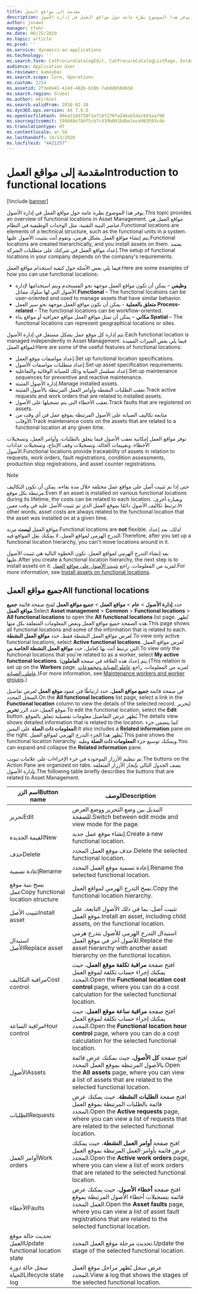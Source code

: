```yaml
---
title: مقدمة إلى مواقع العمل
description: يوفر هذا الموضوع نظرة عامة حول مواقع العمل في إدارة الأصول.
author: josaw1
manager: tfehr
ms.date: 06/25/2019
ms.topic: article
ms.prod: ''
ms.service: dynamics-ax-applications
ms.technology: ''
ms.search.form: CatProcureCatalogEdit, CatProcureCatalogListPage, EntAssetFunctionalLocationEditSubLocations, EntAssetFunctionalLocationLookup, EntAssetFunctionalLocationRename, EntAssetFunctionalLocation
audience: Application User
ms.reviewer: kamaybac
ms.search.scope: Core, Operations
ms.custom: 2214
ms.assetid: 2f3e0441-414d-402b-b28b-7ab0d650d658
ms.search.region: Global
ms.author: mkirknel
ms.search.validFrom: 2016-02-28
ms.dyn365.ops.version: AX 7.0.0
ms.openlocfilehash: 80ea318d750f1ef18f270fa246ab54ecb63aa790
ms.sourcegitcommit: 199848e78df5cb7c439b001bdbe1ece963593cdb
ms.translationtype: HT
ms.contentlocale: ar-SA
ms.lasthandoff: 10/13/2020
ms.locfileid: "4421257"
---
```

# <a name="introduction-to-functional-locations"></a><span data-ttu-id="6ec04-103">مقدمة إلى مواقع العمل</span><span class="sxs-lookup"><span data-stu-id="6ec04-103">Introduction to functional locations</span></span>

[!include [banner](../../includes/banner.md)]

 

<span data-ttu-id="6ec04-104">يوفر هذا الموضوع نظرة عامة حول مواقع العمل في إدارة الأصول.</span><span class="sxs-lookup"><span data-stu-id="6ec04-104">This topic provides an overview of functional locations in Asset Management.</span></span> <span data-ttu-id="6ec04-105">مواقع العمل هي عناصر البنية التقنية، مثل الوحدات الوظيفية في النظام.</span><span class="sxs-lookup"><span data-stu-id="6ec04-105">Functional locations are elements of a technical structure, such as the functional units in a system.</span></span> <span data-ttu-id="6ec04-106">يتم إنشاء مواقع العمل بشكل هرمي، وتقوم أنت بتثبيت الأصول عليها.</span><span class="sxs-lookup"><span data-stu-id="6ec04-106">Functional locations are created hierarchically, and you install assets on them.</span></span> <span data-ttu-id="6ec04-107">يعتمد إعداد مواقع العمل في شركتك على متطلبات الشركة.</span><span class="sxs-lookup"><span data-stu-id="6ec04-107">The setup of functional locations in your company depends on the company's requirements.</span></span>

<span data-ttu-id="6ec04-108">فيما يلي بعض الأمثلة حول كيفية استخدام مواقع العمل:</span><span class="sxs-lookup"><span data-stu-id="6ec04-108">Here are some examples of how you can use functional locations:</span></span>

- <span data-ttu-id="6ec04-109">**وظيفي** – يمكن أن تكون مواقع العمل موجهة نحو المستخدم ويتم استخدامها لإدارة الأصول التي لها سلوك مماثل.</span><span class="sxs-lookup"><span data-stu-id="6ec04-109">**Functional** – The functional locations can be user-oriented and used to manage assets that have similar behavior.</span></span>
- <span data-ttu-id="6ec04-110">**متعلق بالعملية** - يمكن أن تكون مواقع العمل موجهة نحو سير العمل.</span><span class="sxs-lookup"><span data-stu-id="6ec04-110">**Process-related** – The functional locations can be workflow-oriented.</span></span>
- <span data-ttu-id="6ec04-111">**مكاني** – يمكن أن تمثل مواقع العمل مواقع جغرافية أو مواقع بناء.</span><span class="sxs-lookup"><span data-stu-id="6ec04-111">**Spatial** – The functional locations can represent geographical locations or sites.</span></span>

<span data-ttu-id="6ec04-112">تتم إدارة كل موقع عمل بشكل مستقل في إدارة الأصول.</span><span class="sxs-lookup"><span data-stu-id="6ec04-112">Each functional location is managed independently in Asset Management.</span></span> <span data-ttu-id="6ec04-113">فيما يلي بعض الميزات المفيدة لمواقع العمل:</span><span class="sxs-lookup"><span data-stu-id="6ec04-113">Here are some of the useful features of functional locations:</span></span>

- <span data-ttu-id="6ec04-114">إعداد مواصفات موقع العمل.</span><span class="sxs-lookup"><span data-stu-id="6ec04-114">Set up functional location specifications.</span></span>
- <span data-ttu-id="6ec04-115">إعداد متطلبات مواصفات الأصول.</span><span class="sxs-lookup"><span data-stu-id="6ec04-115">Set up asset specification requirements.</span></span>
- <span data-ttu-id="6ec04-116">إعداد تسلسل الصيانة وذلك للصيانة الوقائية والتفاعلية.</span><span class="sxs-lookup"><span data-stu-id="6ec04-116">Set up maintenance sequences for preventive and reactive maintenance.</span></span>
- <span data-ttu-id="6ec04-117">إدارة الأصول المثبتة.</span><span class="sxs-lookup"><span data-stu-id="6ec04-117">Manage installed assets.</span></span>
- <span data-ttu-id="6ec04-118">تعقب الطلبات النشطة وأوامر العمل المرتبطة بالأصول المثبتة.</span><span class="sxs-lookup"><span data-stu-id="6ec04-118">Track active requests and work orders that are related to installed assets.</span></span>
- <span data-ttu-id="6ec04-119">تعقب الأخطاء التي يتم تسجيلها على الأصول.</span><span class="sxs-lookup"><span data-stu-id="6ec04-119">Track faults that are registered on assets.</span></span>
- <span data-ttu-id="6ec04-120">متابعة تكاليف الصيانة على الأصول المرتبطة بموقع عمل في أي وقت من الأوقات.</span><span class="sxs-lookup"><span data-stu-id="6ec04-120">Track maintenance costs on the assets that are related to a functional location at any given time.</span></span>

<span data-ttu-id="6ec04-121">توفر مواقع العمل إمكانية تعقب الأصول فيما يتعلق بالطلبات، وأوامر العمل، وتسجيلات الأخطاء، وتقييمات الحالة، وتسجيلات وقف الإنتاج، وتسجيلات عدادات الأصول.</span><span class="sxs-lookup"><span data-stu-id="6ec04-121">Functional locations provide traceability of assets in relation to requests, work orders, fault registrations, condition assessments, production stop registrations, and asset counter registrations.</span></span>

> [!NOTE]
> <span data-ttu-id="6ec04-122">حتى إذا تم تثبيت أصل على مواقع عمل مختلفة خلال مدة بقاءه، يمكن أن تكون التكاليف مرتبطة بكل موقع.</span><span class="sxs-lookup"><span data-stu-id="6ec04-122">Even if an asset is installed on various functional locations during its lifetime, the costs can be related to each location.</span></span> <span data-ttu-id="6ec04-123">وبعبارة أخرى، ترتبط تكاليف الأصول دائمًا بموقع العمل الذي تم تثبيت الأصل عليه في وقت معين.</span><span class="sxs-lookup"><span data-stu-id="6ec04-123">In other words, asset costs are always related to the functional location that the asset was installed on at a given time.</span></span>

<span data-ttu-id="6ec04-124">مواقع العمل **ليست** مرنة.</span><span class="sxs-lookup"><span data-stu-id="6ec04-124">Functional locations are **not** flexible.</span></span> <span data-ttu-id="6ec04-125">لذلك، بعد إعداد التدرج الهرمي لمواقع العمل، لا يمكنك نقل المواقع فيه.</span><span class="sxs-lookup"><span data-stu-id="6ec04-125">Therefore, after you set up a functional location hierarchy, you can't move locations around in it.</span></span> 

<span data-ttu-id="6ec04-126">بعد إنشاء التدرج الهرمي لمواقع العمل، تكون الخطوة التالية هي تثبيت الأصول عليها.</span><span class="sxs-lookup"><span data-stu-id="6ec04-126">After you create a functional location hierarchy, the next step is to install assets on it.</span></span> <span data-ttu-id="6ec04-127">لمزيد من المعلومات، راجع [تثبيت الأصول على مواقع العمل](../functional-locations/install-objects-on-functional-locations.md).</span><span class="sxs-lookup"><span data-stu-id="6ec04-127">For more information, see [Install assets on functional locations](../functional-locations/install-objects-on-functional-locations.md).</span></span>

## <a name="all-functional-locations"></a><span data-ttu-id="6ec04-128">جميع مواقع العمل</span><span class="sxs-lookup"><span data-stu-id="6ec04-128">All functional locations</span></span>

<span data-ttu-id="6ec04-129">حدد **إدارة الأصول** \> **عام** \> **مواقع العمل** \> **جميع مواقع العمل** لفتح صفحة قائمة **جميع مواقع العمل**.</span><span class="sxs-lookup"><span data-stu-id="6ec04-129">Select **Asset management** \> **Common** \> **Functional locations** \> **All functional locations** to open the **All functional locations** list page.</span></span> <span data-ttu-id="6ec04-130">تُظهر هذه الصفحة جميع مواقع العمل وبعض المعلومات المتعلقة بكل منها.</span><span class="sxs-lookup"><span data-stu-id="6ec04-130">This page shows all functional locations and some of the information that is related to each.</span></span> <span data-ttu-id="6ec04-131">لعرض مواقع العمل النشطة فقط، حدد **مواقع العمل النشطة**.</span><span class="sxs-lookup"><span data-stu-id="6ec04-131">To view only active functional locations, select **Active functional locations**.</span></span> <span data-ttu-id="6ec04-132">لعرض مواقع العمل التي ترتبط أنت بها كعامل، حدد **مواقع العمل النشطة الخاصة بي**.</span><span class="sxs-lookup"><span data-stu-id="6ec04-132">To view only the functional locations that you're related to as a worker, select **My active functional locations**.</span></span> <span data-ttu-id="6ec04-133">(يتم إعداد هذه العلاقة في صفحة **العاملون**.</span><span class="sxs-lookup"><span data-stu-id="6ec04-133">(This relation is set up on the **Workers** page.</span></span> <span data-ttu-id="6ec04-134">لمزيد من المعلومات، راجع [عاملو الصيانة ومجموعات عاملي الصيانة](../setup-for-objects/workers-and-worker-groups.md).)</span><span class="sxs-lookup"><span data-stu-id="6ec04-134">For more information, see [Maintenance workers and worker groups](../setup-for-objects/workers-and-worker-groups.md).)</span></span>

<span data-ttu-id="6ec04-135">في صفحة قائمة **جميع مواقع العمل**، حدد ارتباطًا في عمود **موقع العمل** لعرض تفاصيل السجل المحدد.</span><span class="sxs-lookup"><span data-stu-id="6ec04-135">On the **All functional locations** list page, select a link in the **Functional location** column to view the details of the selected record.</span></span> <span data-ttu-id="6ec04-136">لتحرير موقع العمل، حدد الزر **تحرير**.</span><span class="sxs-lookup"><span data-stu-id="6ec04-136">To edit the functional location, select the **Edit** button.</span></span> <span data-ttu-id="6ec04-137">يُظهر عرض التفاصيل معلومات تفصيلية تتعلق بالموقع.</span><span class="sxs-lookup"><span data-stu-id="6ec04-137">The details view shows detailed information that is related to the location.</span></span> <span data-ttu-id="6ec04-138">كما يتضمن جزء **المعلومات ذات الصلة** على اليمين.</span><span class="sxs-lookup"><span data-stu-id="6ec04-138">It also includes a **Related information** pane on the right.</span></span> <span data-ttu-id="6ec04-139">يُظهر هذا الجزء التدرج الهرمي لمواقع العمل.</span><span class="sxs-lookup"><span data-stu-id="6ec04-139">This pane shows the functional location hierarchy.</span></span> <span data-ttu-id="6ec04-140">ويمكنك توسيع جزء **المعلومات ذات الصلة** وطيه.</span><span class="sxs-lookup"><span data-stu-id="6ec04-140">You can expand and collapse the **Related information** pane.</span></span>

<span data-ttu-id="6ec04-141">تم تنظيم الأزرار الموجودة في جزء الإجراءات على علامات تبويب.</span><span class="sxs-lookup"><span data-stu-id="6ec04-141">The buttons on the Action Pane are organized on tabs.</span></span> <span data-ttu-id="6ec04-142">يصف الجدول التالي بإيجاز الأزرار المتعلقة بإدارة الأصول.</span><span class="sxs-lookup"><span data-stu-id="6ec04-142">The following table briefly describes the buttons that are related to Asset Management.</span></span>

| <span data-ttu-id="6ec04-143">اسم الزر</span><span class="sxs-lookup"><span data-stu-id="6ec04-143">Button name</span></span>                         | <span data-ttu-id="6ec04-144">الوصف</span><span class="sxs-lookup"><span data-stu-id="6ec04-144">Description</span></span>                                                                                                                                  |
|-------------------------------------|----------------------------------------------------------------------------------------------------------------------------------------------|
| <span data-ttu-id="6ec04-145">تحرير</span><span class="sxs-lookup"><span data-stu-id="6ec04-145">Edit</span></span>                                | <span data-ttu-id="6ec04-146">التبديل بين وضع التحرير ووضع العرض للصفحة.</span><span class="sxs-lookup"><span data-stu-id="6ec04-146">Switch between edit mode and view mode for the page.</span></span>                                                                                         |
| <span data-ttu-id="6ec04-147">القيمة الجديدة</span><span class="sxs-lookup"><span data-stu-id="6ec04-147">New</span></span>                                 | <span data-ttu-id="6ec04-148">إنشاء موقع عمل جديد.</span><span class="sxs-lookup"><span data-stu-id="6ec04-148">Create a new functional location.</span></span>                                                                                                            |
| <span data-ttu-id="6ec04-149">حذف</span><span class="sxs-lookup"><span data-stu-id="6ec04-149">Delete</span></span>                              | <span data-ttu-id="6ec04-150">حذف موقع العمل المحدد.</span><span class="sxs-lookup"><span data-stu-id="6ec04-150">Delete the selected functional location.</span></span>                                                                                                     |
| <span data-ttu-id="6ec04-151">إعادة تسمية</span><span class="sxs-lookup"><span data-stu-id="6ec04-151">Rename</span></span>                              | <span data-ttu-id="6ec04-152">إعادة تسمية موقع العمل المحدد.</span><span class="sxs-lookup"><span data-stu-id="6ec04-152">Rename the selected functional location.</span></span>                                                                                                     |
| <span data-ttu-id="6ec04-153">نسخ بنية موقع عمل</span><span class="sxs-lookup"><span data-stu-id="6ec04-153">Copy functional location structure</span></span>  | <span data-ttu-id="6ec04-154">نسخ التدرج الهرمي لمواقع العمل.</span><span class="sxs-lookup"><span data-stu-id="6ec04-154">Copy the functional location hierarchy.</span></span>                                                                                                      |
| <span data-ttu-id="6ec04-155">تثبيت الأصل</span><span class="sxs-lookup"><span data-stu-id="6ec04-155">Install asset</span></span>                       | <span data-ttu-id="6ec04-156">تثبيت أصل، بما في ذلك الأصول التابعة، على موقع العمل.</span><span class="sxs-lookup"><span data-stu-id="6ec04-156">Install an asset, including child assets, on the functional location.</span></span>                                                                        |
| <span data-ttu-id="6ec04-157">استبدال الأصل</span><span class="sxs-lookup"><span data-stu-id="6ec04-157">Replace asset</span></span>                       | <span data-ttu-id="6ec04-158">استبدال التدرج الهرمي للأصول بتدرج هرمي للأصول آخر في موقع العمل.</span><span class="sxs-lookup"><span data-stu-id="6ec04-158">Replace the asset hierarchy with another asset hierarchy on the functional location.</span></span>                                                         |
| <span data-ttu-id="6ec04-159">مراقبة التكاليف</span><span class="sxs-lookup"><span data-stu-id="6ec04-159">Cost control</span></span>                        | <span data-ttu-id="6ec04-160">افتح صفحة **مراقبة تكلفة موقع العمل**، حيث يمكنك إجراء حساب تكلفة لموقع العمل المحدد.</span><span class="sxs-lookup"><span data-stu-id="6ec04-160">Open the **Functional location cost control** page, where you can do a cost calculation for the selected functional location.</span></span>                |
| <span data-ttu-id="6ec04-161">مراقبة الساعة</span><span class="sxs-lookup"><span data-stu-id="6ec04-161">Hour control</span></span>                        | <span data-ttu-id="6ec04-162">افتح صفحة **مراقبة ساعة موقع العمل**، حيث يمكنك إجراء حساب تكلفة لموقع العمل المحدد.</span><span class="sxs-lookup"><span data-stu-id="6ec04-162">Open the **Functional location hour control** page, where you can do a cost calculation for the selected functional location.</span></span>                |
| <span data-ttu-id="6ec04-163">الأصول</span><span class="sxs-lookup"><span data-stu-id="6ec04-163">Assets</span></span>                              | <span data-ttu-id="6ec04-164">افتح صفحة **كل الأصول**، حيث يمكنك عرض قائمة بالأصول المرتبطة بموقع العمل المحدد.</span><span class="sxs-lookup"><span data-stu-id="6ec04-164">Open the **All assets** page, where you can view a list of assets that are related to the selected functional location.</span></span>                      |
| <span data-ttu-id="6ec04-165">الطلبات</span><span class="sxs-lookup"><span data-stu-id="6ec04-165">Requests</span></span>                            | <span data-ttu-id="6ec04-166">افتح صفحة **الطلبات النشطة**، حيث يمكنك عرض قائمة بالطلبات المرتبطة بموقع العمل المحدد.</span><span class="sxs-lookup"><span data-stu-id="6ec04-166">Open the **Active requests** page, where you can view a list of requests that are related to the selected functional location.</span></span>               |
| <span data-ttu-id="6ec04-167">أوامر العمل</span><span class="sxs-lookup"><span data-stu-id="6ec04-167">Work orders</span></span>                         | <span data-ttu-id="6ec04-168">افتح صفحة **أوامر العمل النشطة**، حيث يمكنك عرض قائمة بأوامر العمل المرتبطة بموقع العمل المحدد.</span><span class="sxs-lookup"><span data-stu-id="6ec04-168">Open the **Active work orders** page, where you can view a list of work orders that are related to the selected functional location.</span></span>         |
| <span data-ttu-id="6ec04-169">الأخطاء</span><span class="sxs-lookup"><span data-stu-id="6ec04-169">Faults</span></span>                              | <span data-ttu-id="6ec04-170">افتح صفحة **أخطاء الأصول**، حيث يمكنك عرض قائمة بتسجيلات أخطاء الأصول المرتبطة بموقع العمل المحدد.</span><span class="sxs-lookup"><span data-stu-id="6ec04-170">Open the **Asset faults** page, where you can view a list of asset fault registrations that are related to the selected functional location.</span></span> |
| <span data-ttu-id="6ec04-171">تحديث حالة موقع العمل</span><span class="sxs-lookup"><span data-stu-id="6ec04-171">Update functional location state</span></span>    | <span data-ttu-id="6ec04-172">تحديث مرحلة موقع العمل المحدد.</span><span class="sxs-lookup"><span data-stu-id="6ec04-172">Update the stage of the selected functional location.</span></span>                                                                                        |
| <span data-ttu-id="6ec04-173">سجل حالة دورة الحياة</span><span class="sxs-lookup"><span data-stu-id="6ec04-173">Lifecycle state log</span></span>                 | <span data-ttu-id="6ec04-174">عرض سجل يُظهر مراحل موقع العمل المحدد.</span><span class="sxs-lookup"><span data-stu-id="6ec04-174">View a log that shows the stages of the selected functional location.</span></span>                                                                        |
